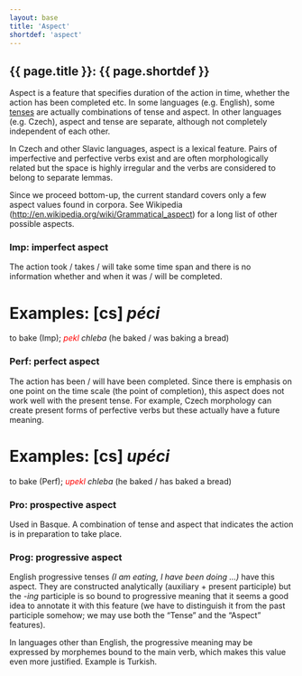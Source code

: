 ```yaml
---
layout: base
title: 'Aspect'
shortdef: 'aspect'
---
```


## {{ page.title }}: {{ page.shortdef }}

Aspect is a feature
that specifies duration of the action in time, whether the action has
been completed etc. In some languages (e.g. English), some <a href="Tense.html">tenses</a> are
actually combinations of tense and aspect. In other languages (e.g.
Czech), aspect and tense are separate, although not completely
independent of each other.

In
Czech and other Slavic languages, aspect is a lexical feature. Pairs
of imperfective and perfective verbs exist and are often
morphologically related but the space is highly irregular and the
verbs are considered to belong to separate lemmas.

Since we proceed bottom-up, the current standard
covers only a few aspect values found in corpora.
See Wikipedia
(<A HREF="http://en.wikipedia.org/wiki/Grammatical_aspect">http://en.wikipedia.org/wiki/Grammatical_aspect</A>)
for a long list of other possible aspects.

### Imp: imperfect aspect

The action took / takes / will take some
time span and there is no information whether and when it was / will
be completed.

Examples: [cs]<I>
</I><I>péci</I>
=
to bake (Imp); <span style='color: red'><I>pekl</I></span><I>
chleba</I>
(he
baked / was baking a bread)

### Perf: perfect aspect

The action has been / will have been
completed. Since there is emphasis on one point on the time scale
(the point of completion), this aspect does not work well with the
present tense. For example, Czech morphology can create present forms
of perfective verbs but these actually have a future meaning.

Examples: [cs]<I>
</I><I>up</I><I>éci</I>
=
to bake (Perf); <span style='color: red'><I>upekl</I></span><I>
chleba</I>
(he
baked / has baked a bread)

### Pro: prospective aspect

Used in Basque. A combination
of tense and aspect that indicates the action is in preparation to
take place.

### Prog: progressive aspect

English
progressive tenses <I>(I am eating, I
have been doing &hellip;)</I> have this
aspect. They are constructed analytically (auxiliary + present
participle) but the <I>-ing</I>
participle is so bound to progressive meaning that it seems a good
idea to annotate it with this feature (we have to distinguish it from
the past participle somehow; we may use both the &ldquo;Tense&rdquo;
and the &ldquo;Aspect&rdquo; features).

In
languages other than English, the progressive meaning may be
expressed by morphemes bound to the main verb, which makes this value
even more justified. Example is Turkish.
